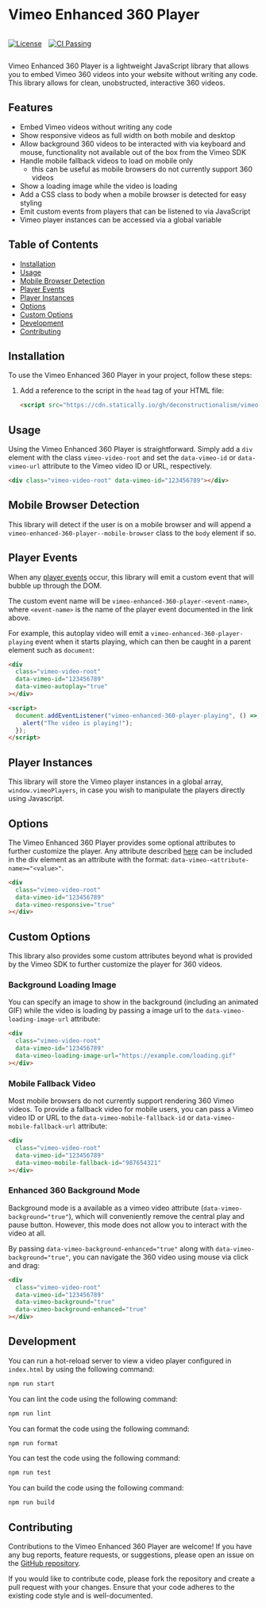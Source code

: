 # Vimeo Enhanced 360 Player

<div style="display:flex;gap:1em">

[![License](https://img.shields.io/badge/License-MIT-blue.svg)](https://github.com/deconstructionalism/vimeo-enhanced-360-player/blob/main/LICENSE)

[![CI Passing](https://github.com/deconstructionalism/vimeo-enhanced-360-player/actions/workflows/ci.yml/badge.svg?branch=main)](https://github.com/deconstructionalism/vimeo-enhanced-360-player/actions/workflows/ci.yml?query=branch%3Amain)

</div>


Vimeo Enhanced 360 Player is a lightweight JavaScript library that allows you to embed Vimeo 360 videos into your
website without writing any code. This library allows for clean, unobstructed, interactive 360 videos.

## Features

- Embed Vimeo videos without writing any code
- Show responsive videos as full width on both mobile and desktop
- Allow background 360 videos to be interacted with via keyboard and mouse,
  functionality not available out of the box from the Vimeo SDK
- Handle mobile fallback videos to load on mobile only
  - this can be useful as mobile browsers do not currently support 360 videos
- Show a loading image while the video is loading
- Add a CSS class to body when a mobile browser is detected for easy styling
- Emit custom events from players that can be listened to via JavaScript
- Vimeo player instances can be accessed via a global variable

## Table of Contents

- [Installation](#Installation)
- [Usage](#Usage)
- [Mobile Browser Detection](#MobileBrowserDetection)
- [Player Events](#PlayerEvents)
- [Player Instances](#PlayerInstances)
- [Options](#Options)
- [Custom Options](#CustomOptions)
- [Development](#Development)
- [Contributing](#Contributing)

## Installation

To use the Vimeo Enhanced 360 Player in your project, follow these steps:

1. Add a reference to the script in the `head` tag of your HTML file:

   ```html
   <script src="https://cdn.statically.io/gh/deconstructionalism/vimeo-enhanced-360-player/main/build/bundle.min.js"></script>
   ```

## Usage

Using the Vimeo Enhanced 360 Player is straightforward. Simply add a `div` element with the class `vimeo-video-root`
and set the `data-vimeo-id` or `data-vimeo-url` attribute to the Vimeo video ID or URL, respectively.

```html
<div class="vimeo-video-root" data-vimeo-id="123456789"></div>
```

## Mobile Browser Detection

This library will detect if the user is on a mobile browser and will append a
`vimeo-enhanced-360-player--mobile-browser` class to the `body` element if so.

## Player Events

When any [player events](https://developer.vimeo.com/player/sdk/reference) occur,
this library will emit a custom event that will bubble up through the DOM.

The custom event name will be `vimeo-enhanced-360-player-<event-name>`, where
`<event-name>` is the name of the player event documented in the link above.

For example, this autoplay video will emit a `vimeo-enhanced-360-player-playing` event
when it starts playing, which can then be caught in a parent element such as `document`:

```html
<div
  class="vimeo-video-root"
  data-vimeo-id="123456789"
  data-vimeo-autoplay="true"
></div>

<script>
  document.addEventListener("vimeo-enhanced-360-player-playing", () => {
    alert("The video is playing!");
  });
</script>
```

## Player Instances

This library will store the Vimeo player instances in a global array,
`window.vimeoPlayers`, in case you wish to manipulate the players directly
using Javascript.

## Options

The Vimeo Enhanced 360 Player provides some optional attributes to further customize the player. Any attribute described
[here](https://developer.vimeo.com/player/sdk/embed) can be included in the div element as an attribute with the format:
`data-vimeo-<attribute-name>="<value>"`.

```html
<div
  class="vimeo-video-root"
  data-vimeo-id="123456789"
  data-vimeo-responsive="true"
></div>
```

## Custom Options

This library also provides some custom attributes beyond what is provided by the Vimeo SDK to further customize the
player for 360 videos.

### Background Loading Image

You can specify an image to show in the background (including an animated GIF) while the video is loading by passing a
image url to the `data-vimeo-loading-image-url` attribute:

```html
<div
  class="vimeo-video-root"
  data-vimeo-id="123456789"
  data-vimeo-loading-image-url="https://example.com/loading.gif"
></div>
```

### Mobile Fallback Video

Most mobile browsers do not currently support rendering 360 Vimeo videos. To provide a fallback video for mobile users,
you can pass a Vimeo video ID or URL to the `data-vimeo-mobile-fallback-id` or `data-vimeo-mobile-fallback-url`
attribute:

```html
<div
  class="vimeo-video-root"
  data-vimeo-id="123456789"
  data-vimeo-mobile-fallback-id="987654321"
></div>
```

### Enhanced 360 Background Mode

Background mode is a available as a vimeo video attribute (`data-vimeo-background="true"`), which will conveniently
remove the central play and pause button. However, this mode does not allow you to interact with the video at all.

By passing `data-vimeo-background-enhanced="true"` along with `data-vimeo-background="true"`, you can navigate the 360
video using mouse via click and drag:

```html
<div
  class="vimeo-video-root"
  data-vimeo-id="123456789"
  data-vimeo-background="true"
  data-vimeo-background-enhanced="true"
></div>
```

## Development

You can run a hot-reload server to view a video player configured in `index.html` by using the following command:

```bash
npm run start
```

You can lint the code using the following command:

```bash
npm run lint
```

You can format the code using the following command:

```bash
npm run format
```

You can test the code using the following command:

```bash
npm run test
```

You can build the code using the following command:

```bash
npm run build
```

## Contributing

Contributions to the Vimeo Enhanced 360 Player are welcome! If you have any bug reports, feature requests, or
suggestions, please open an issue on the [GitHub repository](https://github.com/deconstructionalism/vimeo-no-code-video-player/issues).

If you would like to contribute code, please fork the repository and create a pull request with your changes. Ensure
that your code adheres to the existing code style and is well-documented.
